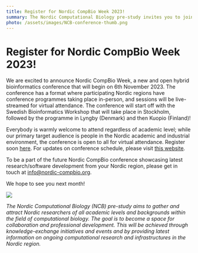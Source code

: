```yaml
---
title: Register for Nordic CompBio Week 2023!
summary: The Nordic Computational Biology pre-study invites you to join a new and open hybrid bioinformatics conference starting on 6 November 2023. The Nordic CompBio week is targeted towards people in the Nordic academic and industrial environment.
photo: /assets/images/NCB-conference-thumb.png
---
```


Register for Nordic CompBio Week 2023!
===========================

We are excited to announce Nordic CompBio Week, a new and open hybrid bioinformatics conference that will begin on 6th November 2023. The conference has a format where participating Nordic regions have conference programmes taking place in-person, and sessions will be live-streamed for virtual attendance. The conference will start off with the Swedish Bioinformatics Workshop that will take place in Stockholm, followed by the programme in Lyngby (Denmark) and then Kuopio (Finland)!

Everybody is warmly welcome to attend regardless of academic level; while our primary target audience is people in the Nordic academic and industrial environment, the conference is open to all for virtual attendance. Register soon [here](https://bit.ly/register-for-ncb-week). For updates on conference schedule, please visit [this website](https://bit.ly/ncb-week-2023).

To be a part of the future Nordic CompBio conference showcasing latest research/software development from your Nordic region, please get in touch at info@nordic-compbio.org.

We hope to see you next month!

<img class="normal" src="{% include baseurl %}/assets/images/news/NCB-Conference.png" class="center">

*The Nordic Computational Biology (NCB) pre-study aims to gather and attract Nordic researchers of all academic levels and backgrounds within the field of computational biology. The goal is to become a space for collaboration and professional development. This will be achieved through knowledge-exchange initiatives and events and by providing latest information on ongoing computational research and infrastructures in the Nordic region.*